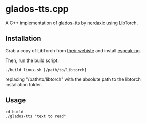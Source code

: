 # glados-tts.cpp

A C++ implementation of [glados-tts by nerdaxic](https://github.com/nerdaxic/glados-tts) using LibTorch.

## Installation

Grab a copy of LibTorch from [their webiste](https://pytorch.org/get-started/locally/) and install [espeak-ng](https://github.com/espeak-ng/espeak-ng).

Then, run the build script:

    ./build_linux.sh [/path/to/libtorch]

replacing "/path/to/libtorch" with the absolute path to the libtorch installation folder.

## Usage

    cd build
    ./glados-tts "text to read"